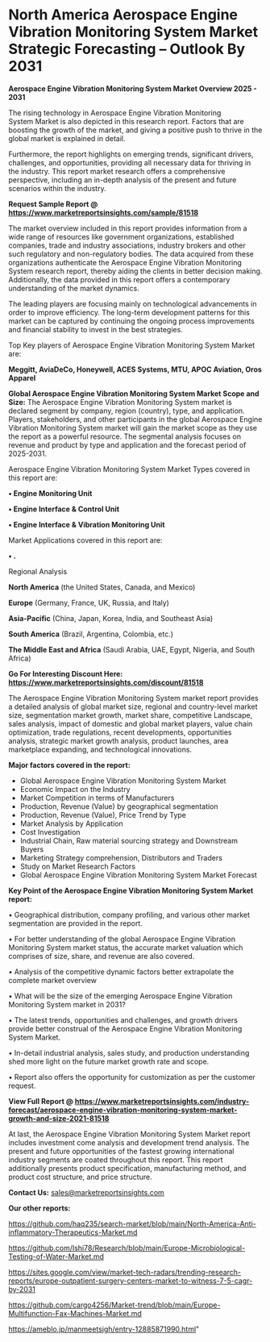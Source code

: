 # North America Aerospace Engine Vibration Monitoring System Market Strategic Forecasting – Outlook By 2031

<Strong> Aerospace Engine Vibration Monitoring System Market Overview 2025 - 2031</strong>

The rising technology in Aerospace Engine Vibration Monitoring System Market is also depicted in this research report. Factors that are boosting the growth of the market, and giving a positive push to thrive in the global market is explained in detail.

Furthermore, the report highlights on emerging trends, significant drivers, challenges, and opportunities, providing all necessary data for thriving in the industry. This report market research offers a comprehensive perspective, including an in-depth analysis of the present and future scenarios within the industry.

<strong>Request Sample Report @ <a href=https://www.marketreportsinsights.com/sample/81518>https://www.marketreportsinsights.com/sample/81518</a></strong>

The market overview included in this report provides information from a wide range of resources like government organizations, established companies, trade and industry associations, industry brokers and other such regulatory and non-regulatory bodies. The data acquired from these organizations authenticate the Aerospace Engine Vibration Monitoring System research report, thereby aiding the clients in better decision making. Additionally, the data provided in this report offers a contemporary understanding of the market dynamics.

The leading players are focusing mainly on technological advancements in order to improve efficiency. The long-term development patterns for this market can be captured by continuing the ongoing process improvements and financial stability to invest in the best strategies.

Top Key players of Aerospace Engine Vibration Monitoring System Market are:

<strong>Meggitt, AviaDeCo, Honeywell, ACES Systems, MTU, APOC Aviation, Oros Apparel</strong>

<strong><b>Global Aerospace Engine Vibration Monitoring System Market Scope and Size:</b></strong>
The Aerospace Engine Vibration Monitoring System market is declared segment by company, region (country), type, and application. Players, stakeholders, and other participants in the global Aerospace Engine Vibration Monitoring System market will gain the market scope as they use the report as a powerful resource. The segmental analysis focuses on revenue and product by type and application and the forecast period of 2025-2031.

Aerospace Engine Vibration Monitoring System Market Types covered in this report are:

<strong>• Engine Monitoring Unit

• Engine Interface & Control Unit

• Engine Interface & Vibration Monitoring Unit</strong>

Market Applications covered in this report are:

<strong>• .</strong> 

Regional Analysis

<strong>North America</strong> (the United States, Canada, and Mexico)

<strong>Europe</strong> (Germany, France, UK, Russia, and Italy)

<strong>Asia-Pacific</strong> (China, Japan, Korea, India, and Southeast Asia)

<strong>South America</strong> (Brazil, Argentina, Colombia, etc.)

<strong>The Middle East and Africa</strong> (Saudi Arabia, UAE, Egypt, Nigeria, and South Africa)

<strong>Go For Interesting Discount Here: <a href=https://www.marketreportsinsights.com/discount/81518>https://www.marketreportsinsights.com/discount/81518</a></strong>

The Aerospace Engine Vibration Monitoring System market report provides a detailed analysis of global market size, regional and country-level market size, segmentation market growth, market share, competitive Landscape, sales analysis, impact of domestic and global market players, value chain optimization, trade regulations, recent developments, opportunities analysis, strategic market growth analysis, product launches, area marketplace expanding, and technological innovations.

<strong><b>Major factors covered in the report:</b></strong>
<ul>
  <li>Global Aerospace Engine Vibration Monitoring System Market </li>
  <li>Economic Impact on the Industry</li>
  <li>Market Competition in terms of Manufacturers</li>
  <li>Production, Revenue (Value) by geographical segmentation</li>
  <li>Production, Revenue (Value), Price Trend by Type</li>
  <li>Market Analysis by Application</li>
  <li>Cost Investigation</li>
  <li>Industrial Chain, Raw material sourcing strategy and Downstream Buyers</li>
  <li>Marketing Strategy comprehension, Distributors and Traders</li>
  <li>Study on Market Research Factors</li>
  <li>Global Aerospace Engine Vibration Monitoring System Market Forecast</li>
</ul>

<strong><b>Key Point of the Aerospace Engine Vibration Monitoring System Market report:</b></strong>

• Geographical distribution, company profiling, and various other market segmentation are provided in the report.

• For better understanding of the global Aerospace Engine Vibration Monitoring System market status, the accurate market valuation which comprises of size, share, and revenue are also covered.

• Analysis of the competitive dynamic factors better extrapolate the complete market overview

• What will be the size of the emerging Aerospace Engine Vibration Monitoring System market in 2031?

• The latest trends, opportunities and challenges, and growth drivers provide better construal of the Aerospace Engine Vibration Monitoring System Market.

• In-detail industrial analysis, sales study, and production understanding shed more light on the future market growth rate and scope.

• Report also offers the opportunity for customization as per the customer request.

<strong><b>View Full Report @ <a href=https://www.marketreportsinsights.com/industry-forecast/aerospace-engine-vibration-monitoring-system-market-growth-and-size-2021-81518>https://www.marketreportsinsights.com/industry-forecast/aerospace-engine-vibration-monitoring-system-market-growth-and-size-2021-81518</a></b></strong>


At last, the Aerospace Engine Vibration Monitoring System Market report includes investment come analysis and development trend analysis. The present and future opportunities of the fastest growing international industry segments are coated throughout this report. This report additionally presents product specification, manufacturing method, and product cost structure, and price structure.

<strong>Contact Us:</strong>
sales@marketreportsinsights.com

<strong>Our other reports:</strong>

<a href=https://github.com/haq235/search-market/blob/main/North-America-Anti-inflammatory-Therapeutics-Market.md>https://github.com/haq235/search-market/blob/main/North-America-Anti-inflammatory-Therapeutics-Market.md</a>

<a href=https://github.com/Ishi78/Research/blob/main/Europe-Microbiological-Testing-of-Water-Market.md>https://github.com/Ishi78/Research/blob/main/Europe-Microbiological-Testing-of-Water-Market.md</a>

<a href=https://sites.google.com/view/market-tech-radars/trending-research-reports/europe-outpatient-surgery-centers-market-to-witness-7-5-cagr-by-2031>https://sites.google.com/view/market-tech-radars/trending-research-reports/europe-outpatient-surgery-centers-market-to-witness-7-5-cagr-by-2031</a>

<a href=https://github.com/cargo4256/Market-trend/blob/main/Europe-Multifunction-Fax-Machines-Market.md>https://github.com/cargo4256/Market-trend/blob/main/Europe-Multifunction-Fax-Machines-Market.md</a>

<a href=https://ameblo.jp/manmeetsigh/entry-12885871990.html>https://ameblo.jp/manmeetsigh/entry-12885871990.html</a>"
